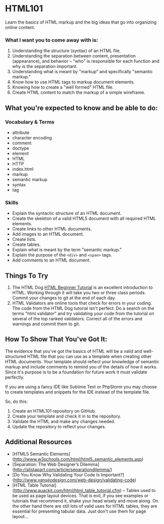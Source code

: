 # HTML101

Learn the basics of HTML markup and the big ideas that go into organizing online
content.

### What I want you to come away with is:

1. Understanding the structure (syntax) of an HTML file.
1. Understanding the separation between content, presentation (appearance), and
behavior – "who" is responsible for each function and why is the separation
important.
1. Understanding what is meant by "markup" and specifically "semantic markup."
1. Know how to use HTML tags to markup document elements.
1. Knowing how to create a "well formed" HTML file.
1. Create HTML content to match the markup of a simple wireframe.

## What you're expected to know and be able to do:

### Vocabulary & Terms

* attribute
* character encoding
* comment
* doctype
* element
* HTML
* HTTP
* index.html
* markup
* semantic markup
* syntax
* tag

### Skills

* Explain the syntactic structure of an HTML document.
* Create the skeleton of a valid HTML5 document with all required HTML elements.
* Create links to other HTML documents.
* Add images to an HTML document.
* Create lists.
* Create tables.
* Explain what is meant by the term "semantic markup."
* Explain the purpose of the ```<div>``` and ```<span>``` tags.
* Add comments to an HTML document.

## Things To Try

1. The HTML Dog [HTML Beginner Tutorial](http://htmldog.com/guides/html/beginner)
is an excellent introduction to HTML. Working through it will take you two or
three class periods. Commit your changes to git at the end of each day.
1. HTML Validators are online tools that check for errors in your coding. The
code from the HTML Dog tutorial isn't perfect. Do a search on the terms "html
validator" and try validating your code from the tutorial on several of the top
ranked validators. Correct all of the errors and warnings and commit them to git.


## How To Show That You've Got It:

The evidence that you've got the basics of HTML will be a valid and
well-structured HTML file that you can use as a template when creating other HTML
documents. Your template should reflect your knowledge of semantic markup and
include comments to remind you of the details of how it works. Since it's purpose
is to be a foundation for future work it must validate perfectly.

If you are using a fancy IDE like Sublime Text or PhpStorm you may choose to
create templates and snippets for the IDE instead of the template file.

So, do this:

1. Create an HTML101 repository on GitHub.
1. Create your template and check it in to the repository.
1. Validate the HTML and make any changes needed.
1. Update the repository to reflect your changes.

## Additional Resources

* [HTML5 Semantic Elements]
  (http://www.w3schools.com/html/html5_semantic_elements.asp)
* [Separation: The Web Designer’s Dilemma]
  (http://alistapart.com/article/separationdilemma/)
* [Do You Know Why Validating Your Code Is Important?]
  (http://www.vanseodesign.com/web-design/validating-code)
* [HTML Table Tutorial]
  (http://www.quackit.com/html/html_table_tutorial.cfm) – Tables used to be used
  as page layout devices. That is evil, if you see examples or tutorials that
  recommend it, shake your head wisely and move along. On the other hand there
  are still lots of valid uses for HTML tables, they are essential for presenting
  tabular data. Just don't use them for page layout…